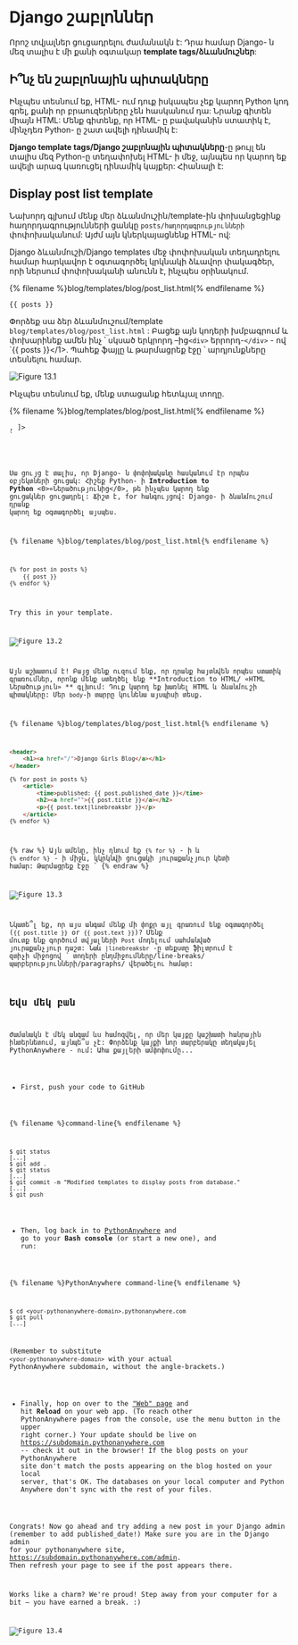# Django շաբլոններ

Որոշ տվյալներ ցուցադրելու ժամանակն է: Դրա համար Django- ն մեզ տալիս է մի քանի օգտակար **template tags/ձևանմուշներ**:

## Ի՞նչ են շաբլոնային պիտակները

Ինչպես տեսնում եք, HTML- ում դուք իսկապես չեք կարող Python կոդ գրել, քանի որ բրաուզերները չեն հասկանում դա: Նրանք գիտեն միայն HTML: Մենք գիտենք, որ HTML- ը բավականին ստատիկ է, մինչդեռ Python- ը շատ ավելի դինամիկ է:

**Django template tags/Django շաբլոնային պիտակները**-ը թույլ են տալիս մեզ Python-ը տեղափոխել HTML- ի մեջ, այնպես որ կարող եք ավելի արագ կառուցել դինամիկ կայքեր: Հիանալի է:

## Display post list template

Նախորդ գլխում մենք մեր ձևանմուշին/template-ին փոխանցեցինք հաղորդագրությունների ցանկը `posts/հաղորդագրությունների ` փոփոխականում: Այժմ այն ​​կներկայացնենք HTML- ով:

Django ձևանմուշի/Django templates մեջ փոփոխական տեղադրելու համար հարկավոր է օգտագործել կրկնակի ձևավոր փակագծեր, որի ներսում փոփոխականի անունն է, ինչպես օրինակում.

{% filename %}blog/templates/blog/post_list.html{% endfilename %}

```html
{{ posts }}
```

Փորձեք սա ձեր ձևանմուշում/template `blog/templates/blog/post_list.html` : Բացեք այն կոդերի խմբագրում և փոխարինեք ամեն ինչ ՝ սկսած երկրորդ –ից`<div>` երրորդ-`</div>` </code> - ով `{{ posts }}</1>. Պահեք ֆայլը և թարմացրեք էջը ՝ արդյունքները տեսնելու համար.
</p>

<p><img src="images/step1.png" alt="Figure 13.1" /></p>

<p>Ինչպես տեսնում եք, մենք ստացանք հետևյալ տողը.</p>

<p>{% filename %}blog/templates/blog/post_list.html{% endfilename %}</p>

<pre><code class="html"><QuerySet [<Post: My second post>, <Post: My first post>]>
`</pre> 

Սա ցույց է տալիս, որ Django- ն փոփոխականը հասկանում էր որպես օբյեկտների ցուցակ: Հիշեք Python- ի **Introduction to Python** <0>«Ներածությունից</0>, թե ինչպես կարող ենք ցուցակներ ցուցադրել: Ճիշտ է, for հանգույցով: Django- ի ձևանմուշում դրանք կարող եք օգտագործել այսպես.

{% filename %}blog/templates/blog/post_list.html{% endfilename %}

```html
{% for post in posts %}
    {{ post }}
{% endfor %}
```

Try this in your template.

![Figure 13.2](images/step2.png)

Այն աշխատում է! Բայց մենք ուզում ենք, որ դրանք հայտնվեն որպես ստատիկ գրառումներ, որոնք մենք ստեղծել ենք **Introduction to HTML/ «HTML Ներածություն» ** գլխում: Դուք կարող եք խառնել HTML և ձևանմուշի պիտակները: Մեր `body`-ի տարրը կունենա այսպիսի տեսք.

{% filename %}blog/templates/blog/post_list.html{% endfilename %}

```html
<header>
    <h1><a href="/">Django Girls Blog</a></h1>
</header>

{% for post in posts %}
    <article>
        <time>published: {{ post.published_date }}</time>
        <h2><a href="">{{ post.title }}</a></h2>
        <p>{{ post.text|linebreaksbr }}</p>
    </article>
{% endfor %}
```

{% raw %} Այն ամենը, ինչ դնում եք `{% for %}` - ի և `{% endfor %}` - ի միջև, կկրկնվի ցուցակի յուրաքանչյուր կետի համար: Թարմացրեք էջը ՝ {% endraw %}

![Figure 13.3](images/step3.png)

Նկատե՞լ եք, որ այս անգամ մենք մի փոքր այլ գրառում ենք օգտագործել (`{{ post.title }}` or `{{ post.text }}`)? Մենք մուտք ենք գործում տվյալների `Post` մոդելում սահմանված յուրաքանչյուր դաշտ: Նաև `|linebreaksbr` -ը տեքստը ֆիլտրում է զտիչի միջոցով ՝ տողերի ընդմիջումները/line-breaks/ պարբերությունների/paragraphs/ վերածելու համար:

## Եվս մեկ բան

Ժամանակն է մեկ անգամ ևս համոզվել, որ մեր կայքը կաշխատի հանրային ինտերնետում, այնպե՞ս չէ: Փորձենք կայքի նոր տարբերակը տեղակայել PythonAnywhere - ում: Ահա քայլերի ամփոփումը...

* First, push your code to GitHub

{% filename %}command-line{% endfilename %}

    $ git status
    [...]
    $ git add .
    $ git status
    [...]
    $ git commit -m "Modified templates to display posts from database."
    [...]
    $ git push
    

* Then, log back in to [PythonAnywhere](https://www.pythonanywhere.com/consoles/) and go to your **Bash console** (or start a new one), and run:

{% filename %}PythonAnywhere command-line{% endfilename %}

    $ cd <your-pythonanywhere-domain>.pythonanywhere.com
    $ git pull
    [...]
    

(Remember to substitute `<your-pythonanywhere-domain>` with your actual PythonAnywhere subdomain, without the angle-brackets.)

* Finally, hop on over to the ["Web" page](https://www.pythonanywhere.com/web_app_setup/) and hit **Reload** on your web app. (To reach other PythonAnywhere pages from the console, use the menu button in the upper right corner.) Your update should be live on https://subdomain.pythonanywhere.com -- check it out in the browser! If the blog posts on your PythonAnywhere site don't match the posts appearing on the blog hosted on your local server, that's OK. The databases on your local computer and Python Anywhere don't sync with the rest of your files.

Congrats! Now go ahead and try adding a new post in your Django admin (remember to add published_date!) Make sure you are in the Django admin for your pythonanywhere site, https://subdomain.pythonanywhere.com/admin. Then refresh your page to see if the post appears there.

Works like a charm? We're proud! Step away from your computer for a bit – you have earned a break. :)

![Figure 13.4](images/donut.png)